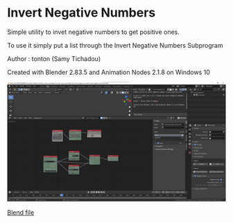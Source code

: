# Invert Negative Numbers

Simple utility to invet negative numbers to get positive ones.

To use it simply put a list through the Invert Negative Numbers Subprogram

Author : tonton (Samy Tichadou)

Created with Blender 2.83.5 and Animation Nodes 2.1.8 on Windows 10

![Image preview](https://github.com/samytichadou/animation_nodes_examples/blob/master/library/Utility/Invert%20Negative%20Numbers/image_preview.png)

<!---[Video preview](https://youtu.be/FxMaA0sqnoU?list=PL57BAmPXpXuOLKN-CjVJPmWcsqEqg7Fku)-->

[Blend file](https://github.com/samytichadou/animation_nodes_examples/blob/master/library/Utility/Invert%20Negative%20Numbers/Invert%20Negative%20Numbers.blend?raw=true)